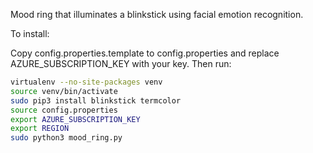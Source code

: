 Mood ring that illuminates a blinkstick using facial emotion recognition.

To install:

Copy config.properties.template to config.properties and replace AZURE_SUBSCRIPTION_KEY with your key. Then run:

```bash
virtualenv --no-site-packages venv
source venv/bin/activate
sudo pip3 install blinkstick termcolor
source config.properties
export AZURE_SUBSCRIPTION_KEY
export REGION
sudo python3 mood_ring.py
```
